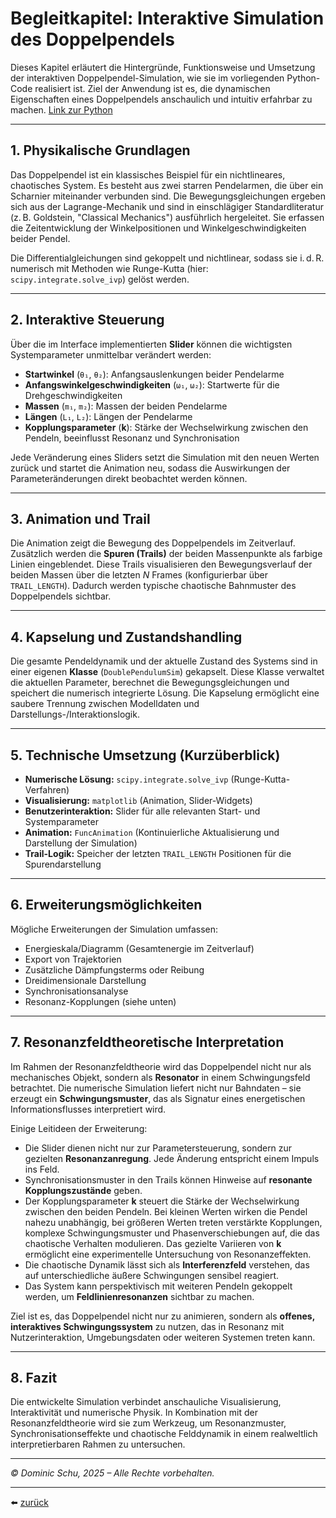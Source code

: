 # Begleitkapitel: Interaktive Simulation des Doppelpendels

Dieses Kapitel erläutert die Hintergründe, Funktionsweise und Umsetzung der interaktiven Doppelpendel-Simulation, wie sie im vorliegenden Python-Code realisiert ist. Ziel der Anwendung ist es, die dynamischen Eigenschaften eines Doppelpendels anschaulich und intuitiv erfahrbar zu machen. [Link zur Python](../../simulationen/doppelpendel/doppelpendel.py)

---

## 1. Physikalische Grundlagen

Das Doppelpendel ist ein klassisches Beispiel für ein nichtlineares, chaotisches System. Es besteht aus zwei starren Pendelarmen, die über ein Scharnier miteinander verbunden sind. Die Bewegungsgleichungen ergeben sich aus der Lagrange-Mechanik und sind in einschlägiger Standardliteratur (z. B. Goldstein, "Classical Mechanics") ausführlich hergeleitet. Sie erfassen die Zeitentwicklung der Winkelpositionen und Winkelgeschwindigkeiten beider Pendel.

Die Differentialgleichungen sind gekoppelt und nichtlinear, sodass sie i. d. R. numerisch mit Methoden wie Runge-Kutta (hier: `scipy.integrate.solve_ivp`) gelöst werden.

---

## 2. Interaktive Steuerung

Über die im Interface implementierten **Slider** können die wichtigsten Systemparameter unmittelbar verändert werden:

- **Startwinkel** (`θ₁`, `θ₂`): Anfangsauslenkungen beider Pendelarme  
- **Anfangswinkelgeschwindigkeiten** (`ω₁`, `ω₂`): Startwerte für die Drehgeschwindigkeiten  
- **Massen** (`m₁`, `m₂`): Massen der beiden Pendelarme  
- **Längen** (`L₁`, `L₂`): Längen der Pendelarme  
- **Kopplungsparameter** (**k**): Stärke der Wechselwirkung zwischen den Pendeln, beeinflusst Resonanz und Synchronisation

Jede Veränderung eines Sliders setzt die Simulation mit den neuen Werten zurück und startet die Animation neu, sodass die Auswirkungen der Parameteränderungen direkt beobachtet werden können.

---

## 3. Animation und Trail

Die Animation zeigt die Bewegung des Doppelpendels im Zeitverlauf. Zusätzlich werden die **Spuren (Trails)** der beiden Massenpunkte als farbige Linien eingeblendet. Diese Trails visualisieren den Bewegungsverlauf der beiden Massen über die letzten *N* Frames (konfigurierbar über `TRAIL_LENGTH`). Dadurch werden typische chaotische Bahnmuster des Doppelpendels sichtbar.

---

## 4. Kapselung und Zustandshandling

Die gesamte Pendeldynamik und der aktuelle Zustand des Systems sind in einer eigenen **Klasse** (`DoublePendulumSim`) gekapselt. Diese Klasse verwaltet die aktuellen Parameter, berechnet die Bewegungsgleichungen und speichert die numerisch integrierte Lösung. Die Kapselung ermöglicht eine saubere Trennung zwischen Modelldaten und Darstellungs-/Interaktionslogik.

---

## 5. Technische Umsetzung (Kurzüberblick)

- **Numerische Lösung:** `scipy.integrate.solve_ivp` (Runge-Kutta-Verfahren)  
- **Visualisierung:** `matplotlib` (Animation, Slider-Widgets)  
- **Benutzerinteraktion:** Slider für alle relevanten Start- und Systemparameter  
- **Animation:** `FuncAnimation` (Kontinuierliche Aktualisierung und Darstellung der Simulation)  
- **Trail-Logik:** Speicher der letzten `TRAIL_LENGTH` Positionen für die Spurendarstellung  

---

## 6. Erweiterungsmöglichkeiten

Mögliche Erweiterungen der Simulation umfassen:
- Energieskala/Diagramm (Gesamtenergie im Zeitverlauf)
- Export von Trajektorien
- Zusätzliche Dämpfungsterms oder Reibung
- Dreidimensionale Darstellung
- Synchronisationsanalyse
- Resonanz-Kopplungen (siehe unten)

---

## 7. Resonanzfeldtheoretische Interpretation

Im Rahmen der Resonanzfeldtheorie wird das Doppelpendel nicht nur als mechanisches Objekt, sondern als **Resonator** in einem Schwingungsfeld betrachtet. Die numerische Simulation liefert nicht nur Bahndaten – sie erzeugt ein **Schwingungsmuster**, das als Signatur eines energetischen Informationsflusses interpretiert wird.

Einige Leitideen der Erweiterung:

- Die Slider dienen nicht nur zur Parametersteuerung, sondern zur gezielten **Resonanzanregung**. Jede Änderung entspricht einem Impuls ins Feld.
- Synchronisationsmuster in den Trails können Hinweise auf **resonante Kopplungszustände** geben.
- Der Kopplungsparameter **k** steuert die Stärke der Wechselwirkung zwischen den beiden Pendeln. Bei kleinen Werten wirken die Pendel nahezu unabhängig, bei größeren Werten treten verstärkte Kopplungen, komplexe Schwingungsmuster und Phasenverschiebungen auf, die das chaotische Verhalten modulieren. Das gezielte Variieren von **k** ermöglicht eine experimentelle Untersuchung von Resonanzeffekten.
- Die chaotische Dynamik lässt sich als **Interferenzfeld** verstehen, das auf unterschiedliche äußere Schwingungen sensibel reagiert.
- Das System kann perspektivisch mit weiteren Pendeln gekoppelt werden, um **Feldlinienresonanzen** sichtbar zu machen.

Ziel ist es, das Doppelpendel nicht nur zu animieren, sondern als **offenes, interaktives Schwingungssystem** zu nutzen, das in Resonanz mit Nutzerinteraktion, Umgebungsdaten oder weiteren Systemen treten kann.

---

## 8. Fazit

Die entwickelte Simulation verbindet anschauliche Visualisierung, Interaktivität und numerische Physik. In Kombination mit der Resonanzfeldtheorie wird sie zum Werkzeug, um Resonanzmuster, Synchronisationseffekte und chaotische Felddynamik in einem realweltlich interpretierbaren Rahmen zu untersuchen.

---

*© Dominic Schu, 2025 – Alle Rechte vorbehalten.*

---

⬅️ [zurück](../README.md)
